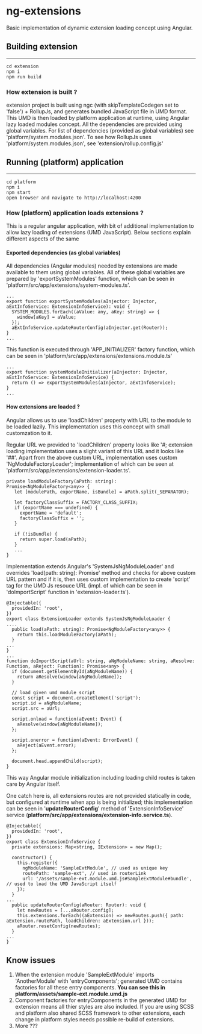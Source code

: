 # ng-extensions
Basic implementation of dynamic extension loading concept using Angular.

## Building extension
----------------------
```
cd extension
npm i
npm run build
```
### How extension is built ?
extension project is built using ngc (with skipTemplateCodegen set to 'false') + RollupJs, and generates bundled JavaScript file in UMD format.
This UMD is then loaded by platform application at runtime, using Angular lazy loaded modules concept. All the dependencies are provided using global variables.
For list of dependencies (provided as global variables) see 'platform/system.modules.json'.
To see how RollupJs uses 'platform/system.modules.json', see 'extension/rollup.config.js'

## Running (platform) application
---------------------------------
```
cd platform
npm i
npm start
open browser and navigate to http://localhost:4200
```

### How (platform) application loads extensions ?
This is a regular angular application, with bit of additional implementation to allow lazy loading of extensions (UMD JavaScript).
Below sections explain different aspects of the same

#### Exported dependencies (as global variables)
All dependencies (Angular modules) needed by extensions are made available to them using global variables. All of these global variables are prepared by 'exportSystemModules' function, which can be seen in 'platform/src/app/extensions/system-modules.ts'.

```
...
export function exportSystemModules(aInjector: Injector, aExtInfoService: ExtensionInfoService): void {
  SYSTEM_MODULES.forEach((aValue: any, aKey: string) => {
    window[aKey] = aValue;
  });
  aExtInfoService.updateRouterConfig(aInjector.get(Router));
}
...
```

This function is executed through 'APP_INITIALIZER' factory function, which can be seen in 'platform/src/app/extensions/extensions.module.ts'

```
...
export function systemModuleInitializer(aInjector: Injector, aExtInfoService: ExtensionInfoService) {
  return () => exportSystemModules(aInjector, aExtInfoService);
}
...

```

#### How extensions are loaded ?
Angular allows us to use 'loadChildren' property with URL to the module to be loaded lazily. This implementation uses this concept with small customzation to it.

Regular URL we provided to 'loadChildren' property looks like '<relative path to the Angular module>#<Angular module name>; extension loading implementation uses a slight variant of this URL and it looks like '<any route path>#<Angular module name>#<isBundle>'.
Apart from the above custom URL, implementation uses custom 'NgModuleFactoryLoader'; implementation of which can be seen at 'platform/src/app/extensions/extension-loader.ts'.
  
```
private loadModuleFactory(aPath: string): Promise<NgModuleFactory<any>> {
   let [modulePath, exportName, isBundle] = aPath.split(_SEPARATOR);

   let factoryClassSuffix = FACTORY_CLASS_SUFFIX;
   if (exportName === undefined) {
     exportName = 'default';
     factoryClassSuffix = '';
   }

   if (!isBundle) {
     return super.load(aPath);
   }
   ...
}
```

Implementation extends Angular's 'SystemJsNgModuleLoader' and overrides 'load(path: string): Promise' method and checks for above custom URL pattern and if it is, then uses custom implementation to create 'script' tag for the UMD Js resouce URL (impl. of which can be seen in 'doImportScript' function in 'extension-loader.ts').
  
```
@Injectable({
  providedIn: 'root',
})
export class ExtensionLoader extends SystemJsNgModuleLoader {
....
  public load(aPath: string): Promise<NgModuleFactory<any>> {
    return this.loadModuleFactory(aPath);
  }
...
}
...
function doImportScript(aUrl: string, aNgModuleName: string, aResolve: Function, aReject: Function): Promise<any> {
  if (document.getElementById(aNgModuleName)) {
    return aResolve(window[aNgModuleName]);
  }

  // load given umd module script
  const script = document.createElement('script');
  script.id = aNgModuleName;
  script.src = aUrl;

  script.onload = function(aEvent: Event) {
    aResolve(window[aNgModuleName]);
  };

  script.onerror = function(aEvent: ErrorEvent) {
    aReject(aEvent.error);
  };

  document.head.appendChild(script);
}
```

This way Angular module initialization including loading child routes is taken care by Angular itself.

One catch here is, all extensions routes are not provided statically in code, but configured at runtime when app is being initialized; this implementation can be seen in '**updateRouterConfig**' method of 'ExtensionInfoService' service (**platform/src/app/extensions/extension-info.service.ts**).

```
@Injectable({
  providedIn: 'root',
})
export class ExtensionInfoService {
  private extensions: Map<string, IExtension> = new Map();

  constructor() {
    this.register({
      ngModuleName: 'SampleExtModule', // used as unique key
      routePath: 'sample-ext', // used in routerLink
      url: '/assets/sample-ext.module.umd.js#SampleExtModule#bundle', // used to load the UMD JavaScript itself
    });
  }
...
  public updateRouterConfig(aRouter: Router): void {
    let newRoutes = [...aRouter.config];
    this.extensions.forEach((aExtension) => newRoutes.push({ path: aExtension.routePath, loadChildren: aExtension.url }));
    aRouter.resetConfig(newRoutes);
  }
...
}
```

## Know issues
1. When the extension module 'SampleExtModule' imports 'AnotherModule' with 'entryComponents'; generated UMD contains factories for all these entry components. **You can see this in platform/assets/sample-ext.module.umd.js**
2. Component factories for entryComponents in the generated UMD for extension means all thier styles are also included. If you are using SCSS and platform also shared SCSS framework to other extensions, each change in platform styles needs possible re-build of extensions.
3. More ???

